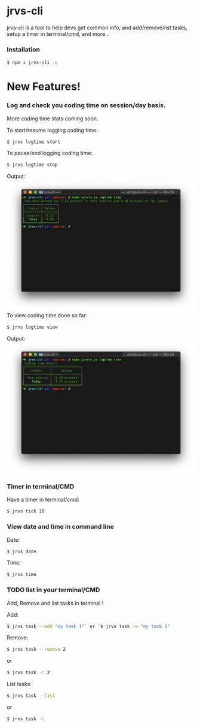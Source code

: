 
# jrvs-cli

jrvs-cli is a tool to help devs get common info, and add/remove/list tasks, setup a timer in terminal/cmd, and more...

### Installation
```sh
$ npm i jrvs-cli -g
```


# New Features!


### Log and check you coding time on session/day basis.
More coding time stats coming soon.<br />

To start/resume logging coding time:
```sh
$ jrvs logtime start
```
To pause/end logging coding time:
```sh
$ jrvs logtime stop
```

Output: <br />
<img src="https://raw.githubusercontent.com/krishnakanththammana/jrvs-cli/master/assets/jrvs_logtime_stop.png" width="512">
 <br />
To view coding time done so far:
```sh
$ jrvs logtime view
```

Output: <br />
<img src="https://raw.githubusercontent.com/krishnakanththammana/jrvs-cli/master/assets/jrvs_logtime_view.png" width="512">
 <br />

### Timer in terminal/CMD
Have a timer in terminal/cmd:
```sh
$ jrvs tick 10
```

### View date and time in command line
Date:
```sh
$ jrvs date
```
Time:
```sh
$ jrvs time
```

### TODO list in your terminal/CMD
Add, Remove and list tasks in terminal !

Add:
```sh
$ jrvs task --add "my task 1"` or `$ jrvs task -a "my task 1"
```

Remove:
```sh
$ jrvs task --remove 2
```
or
```sh
$ jrvs task -r 2
```

List tasks:
```sh
$ jrvs task --list
```
or
```sh
$ jrvs task -l
```
